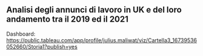 ## Analisi degli annunci di lavoro in UK e del loro andamento tra il 2019 ed il 2021

Dashboard: https://public.tableau.com/app/profile/julius.maliwat/viz/Cartella3_16739536052660/Storia1?publish=yes
